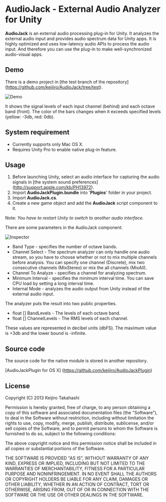 AudioJack - External Audio Analyzer for Unity
=============================================

**AudioJack** is an external audio processing plug-in for Unity.
It analyzes the external audio input and provides audio spectrum data for
Unity apps. It is highly optimized and uses low-latency audio APIs to process
the audio input. And therefore you can use the plug-in to make
well-synchronized audio-visual apps.

Demo
----

There is a demo project in [the test branch of the repository]
(https://github.com/keijiro/AudioJack/tree/test).

![Demo](http://keijiro.github.io/AudioJack/demo.png)

It shows the signal levels of each input channel (behind) and each octave
band (front). The color of the bars changes when it exceeds specified levels
(yellow: -3db, red: 0db).

System requirement
------------------

- Currently supports only Mac OS X.
- Requires Unity Pro to enable native plug-in feature.

Usage
-----

1. Before launching Unity, select an audio interface for capturing the
   audio signals in [the system sound preferences]
   (http://support.apple.com/kb/PH13972).
2. Import **AudioJackPlugin.bundle** into '**Plugins**' folder in
   your project.
3. Import **AudioJack.cs**.
4. Create a new game object and add the **AudioJack** script component to it.

Note: *You have to restart Unity to switch to another audio interface.*

There are some parameters in the AudioJack component.

![Inspector](http://keijiro.github.io/AudioJack/inspector.png)

- Band Type - specifies the number of octave bands.
- Channel Select - The spectrum analyzer can only handle one audio stream, so
  you have to choose whether or not to mix multiple channels before analysis.
  You can specify one channel (Discrete), mix two consecutive channels
  (MixStereo) or mix the all channels (MixAll).
- Channel To Analyze - specifies a channel for analyzing spectrum.
- Minimum Interval - specifies the minimum interval time. You can save CPU
  load by setting a long interval time.
- Internal Mode - analyzes the audio output from Unity instead of the
  external audio input.

The analyzer puts the result into two public properties.

- float [] BandLevels - The levels of each octave band.
- float [] ChannelLevels - The RMS levels of each channel.

These values are represented in decibel units (dbFS). The maximum value is
+3db and the lower bound is -infinite.

Source code
-----------

The source code for the native module is stored in another repository.

[AudioJackPlugin for OS X]
(https://github.com/keijiro/AudioJackPlugin)

License
-------

Copyright (C) 2013 Keijiro Takahashi

Permission is hereby granted, free of charge, to any person obtaining a copy of
this software and associated documentation files (the "Software"), to deal in
the Software without restriction, including without limitation the rights to
use, copy, modify, merge, publish, distribute, sublicense, and/or sell copies of
the Software, and to permit persons to whom the Software is furnished to do so,
subject to the following conditions:

The above copyright notice and this permission notice shall be included in all
copies or substantial portions of the Software.

THE SOFTWARE IS PROVIDED "AS IS", WITHOUT WARRANTY OF ANY KIND, EXPRESS OR
IMPLIED, INCLUDING BUT NOT LIMITED TO THE WARRANTIES OF MERCHANTABILITY, FITNESS
FOR A PARTICULAR PURPOSE AND NONINFRINGEMENT. IN NO EVENT SHALL THE AUTHORS OR
COPYRIGHT HOLDERS BE LIABLE FOR ANY CLAIM, DAMAGES OR OTHER LIABILITY, WHETHER
IN AN ACTION OF CONTRACT, TORT OR OTHERWISE, ARISING FROM, OUT OF OR IN
CONNECTION WITH THE SOFTWARE OR THE USE OR OTHER DEALINGS IN THE SOFTWARE.

